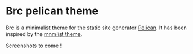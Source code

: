 # Brc pelican theme
Brc is a minimalist theme for the static site generator [Pelican](https://blog.getpelican.com/).
It has been inspired by the [mnmlist theme](https://github.com/getpelican/pelican-themes/tree/master/mnmlist).

Screenshots to come !
